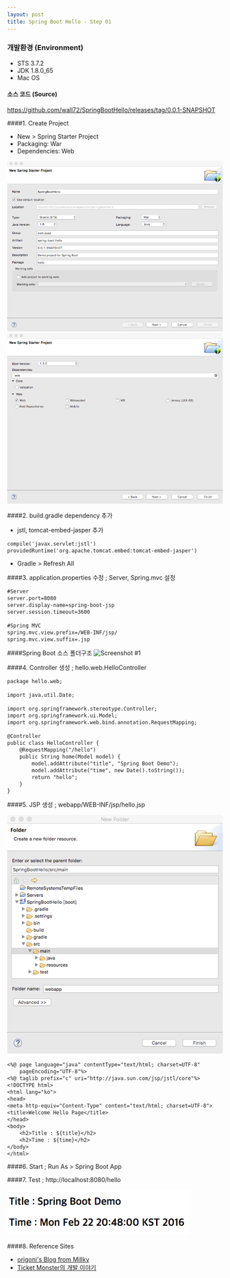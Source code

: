 ```yaml
---
layout: post
title: Spring Boot Hello - Step 01
---
```


### 개발환경 (Environment)
* STS 3.7.2
* JDK 1.8.0_65
* Mac OS

#### 소스 코드 (Source)
<https://github.com/wall72/SpringBootHello/releases/tag/0.0.1-SNAPSHOT>

####1. Create Project
* New > Spring Starter Project
* Packaging: War
* Dependencies: Web

![Screenshot #0](https://github.com/wall72/wall72.github.io/blob/master/images/spring-boot-01.png?raw=true)
![Screenshot #0](https://github.com/wall72/wall72.github.io/blob/master/images/spring-boot-02.png?raw=true)

####2. build.gradle dependency 추가
* jstl, tomcat-embed-jasper 추가

```{.no-highlight}
compile('javax.servlet:jstl')
providedRuntime('org.apache.tomcat.embed:tomcat-embed-jasper')
```

* Gradle > Refresh All

####3. application.properties 수정
; Server, Spring.mvc 설정

```{.no-highlight}
#Server
server.port=8080
server.display-name=spring-boot-jsp
server.session.timeout=3600

#Spring MVC
spring.mvc.view.prefix=/WEB-INF/jsp/
spring.mvc.view.suffix=.jsp
```

####Spring Boot 소스 폴더구조
![Screenshot #1](https://github.com/wall72/wall72.github.io/blob/master/images/spring-boot-06.png?raw=true)

####4. Controller 생성
; hello.web.HelloController

```{.java}
package hello.web;

import java.util.Date;

import org.springframework.stereotype.Controller;
import org.springframework.ui.Model;
import org.springframework.web.bind.annotation.RequestMapping;

@Controller
public class HelloController {
    @RequestMapping("/hello")
    public String home(Model model) {
        model.addAttribute("title", "Spring Boot Demo");
        model.addAttribute("time", new Date().toString());
        return "hello";
    }
}
```

####5. JSP 생성
; webapp/WEB-INF/jsp/hello.jsp

![Screenshot #2](https://github.com/wall72/wall72.github.io/blob/master/images/spring-boot-04.png?raw=true)

```{.jsp}
<%@ page language="java" contentType="text/html; charset=UTF-8"
    pageEncoding="UTF-8"%>
<%@ taglib prefix="c" uri="http://java.sun.com/jsp/jstl/core"%>
<!DOCTYPE html>
<html lang="ko">
<head>
<meta http-equiv="Content-Type" content="text/html; charset=UTF-8">
<title>Welcome Hello Page</title>
</head>
<body>
    <h2>Title : ${title}</h2>
    <h2>Time : ${time}</h2>
</body>
</html>
```

####6. Start
; Run As > Spring Boot App

####7. Test
; http://localhost:8080/hello

![Screenshot #3](https://github.com/wall72/wall72.github.io/blob/master/images/spring-boot-05.png?raw=true)

####8. Reference Sites
* [origoni's Blog from Millky](http://millky.com/@origoni/post/1100 "STS로 Spring Boot 웹 프로젝트 시작하기")
* [Ticket Monster의 개발 이야기](http://tmondev.blog.me/220596351807 "웹 프로젝트의 간편한 시작, Spring Boot 와 데모 프로젝트")
